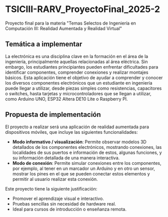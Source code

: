 # TSICIII-RARV_ProyectoFinal_2025-2
Proyecto final para la materia "Temas Selectos de Ingeniería en Computación III: Realidad Aumentada y Realidad Virtual"

## Temática a implementar
La electrónica es una disciplina clave en la formación en el área de la ingeniería, principalmente aquellas relacionadas al área eléctrica. Sin embargo, los estudiantes principiantes pueden enfrentar dificultades para identificar componentes, comprender conexiones y realizar montajes básicos.
Esta aplicación tiene el objetivo de ayudar a comprender y conocer los diversos componentes electrónicos que un estudiante en ingeniería puede llegar a utilizar, desde piezas simples como resistencias, capacitores o switches, hasta tarjetas y microcontroladores que se llegan a utilizar, como Arduino UNO, ESP32 Altera DE10 Lite o Raspberry PI.

## Propuesta de implementación
El proyecto a realizar será una aplicación de realidad aumentada para dispositivos móviles, que incluye las siguientes funcionalidades:
- **Modo informativo / visualización**: Permite observar modelos 3D detallados de los componentes electrónicos, mostrando conexiones, las localidades de sus puertos e información de estos, algunas funciones, y su información detallada de una manera interactiva.
- **Modo de conexión**: Permite simular conexiones entre los componentes, por ejemplo, al tener en un marcador un Arduino y en otro un sensor, mostrar los pines en el que se pueden conectar estos elementos y permitir al usuario realizar esta conexión.

Este proyecto tiene la siguiente justificación:
- Promover el aprendizaje visual e interactivo.
- Pruebas sencillas sin necesidad de hardware real.
- Ideal para cursos de introducción o enseñanza remota.
